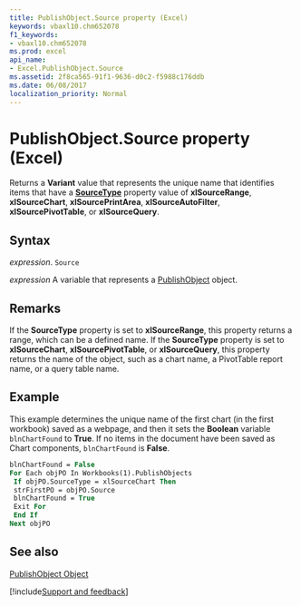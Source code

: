 ```yaml
---
title: PublishObject.Source property (Excel)
keywords: vbaxl10.chm652078
f1_keywords:
- vbaxl10.chm652078
ms.prod: excel
api_name:
- Excel.PublishObject.Source
ms.assetid: 2f8ca565-91f1-9636-d0c2-f5988c176ddb
ms.date: 06/08/2017
localization_priority: Normal
---
```



# PublishObject.Source property (Excel)

Returns a  **Variant** value that represents the unique name that identifies items that have a **[SourceType](Excel.PublishObject.SourceType.md)** property value of **xlSourceRange**, **xlSourceChart**, **xlSourcePrintArea**, **xlSourceAutoFilter**, **xlSourcePivotTable**, or **xlSourceQuery**.


## Syntax

_expression_. `Source`

_expression_ A variable that represents a [PublishObject](Excel.PublishObject.md) object.


## Remarks

If the  **SourceType** property is set to **xlSourceRange**, this property returns a range, which can be a defined name. If the **SourceType** property is set to **xlSourceChart**, **xlSourcePivotTable**, or **xlSourceQuery**, this property returns the name of the object, such as a chart name, a PivotTable report name, or a query table name.


## Example

This example determines the unique name of the first chart (in the first workbook) saved as a webpage, and then it sets the  **Boolean** variable `blnChartFound` to **True**. If no items in the document have been saved as Chart components, `blnChartFound` is **False**.


```vb
blnChartFound = False 
For Each objPO In Workbooks(1).PublishObjects 
 If objPO.SourceType = xlSourceChart Then 
 strFirstPO = objPO.Source 
 blnChartFound = True 
 Exit For 
 End If 
Next objPO
```


## See also


[PublishObject Object](Excel.PublishObject.md)

[!include[Support and feedback](~/includes/feedback-boilerplate.md)]
